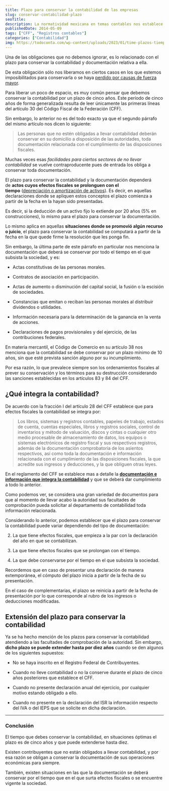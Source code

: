 ```yaml
---
title: Plazo para conservar la contabilidad de las empresas
slug: conservar-contabilidad-plazo
seoTitle: 
description: La normatividad mexicana en temas contables nos establece el plazo que tenemos por obligación para conservar la contabilidad.
publishedDate: 2014-05-09
tags: ["CFF", "Registros contables"]
categories: ["Contabilidad"]
img: https://todoconta.com/wp-content/uploads/2023/01/time-plazos-tiempo.jpeg
---
```



Una de las obligaciones que no debemos ignorar, es lo relacionado con el plazo para conservar la contabilidad y documentación relativa a ella.




De esta obligación sólo nos liberamos en ciertos casos en los que estemos imposibilitados para conservarla o se haya [perdido por causas de fuerza mayor](/perdida-contabilidad-siniestros/).




Para liberar un poco de espacio, es muy común pensar que debemos conservar la contabilidad por un plazo de cinco años. Este período de cinco años de forma generalizada resulta de leer únicamente las primeras líneas del artículo 30 del Código Fiscal de la Federación (CFF).




Sin embargo, lo anterior no es del todo exacto ya que el segundo párrafo del mismo artículo nos dicen lo siguiente:





> Las personas que no estén obligadas a llevar contabilidad deberán conservar en su domicilio a disposición de las autoridades, toda documentación relacionada con el cumplimiento de las disposiciones fiscales.




Muchas veces esas *facilidades para ciertos sectores de no llevar contabilidad* se vuelve contraproducente pues de entrada los obliga a conservar toda documentación.




El plazo para conservar la contabilidad y la documentación dependerá de **actos cuyos efectos fiscales se prolonguen con el tiempo** ([depreciación o amortización de activos](/depreciacion-activos-fijos/)). Es decir, en aquellas declaraciones donde se apliquen estos conceptos el plazo comienza a partir de la fecha en la hayan sido presentadas.




Es decir, si la deducción de un activo fijo lo extiende por 20 años (5% en construcciones), lo mismo para el plazo para conservar la documentación.




Lo mismo aplica en aquellas **situaciones donde se promovió algún recurso o juicio**, el plazo para conservar la contabilidad se computará a partir de la fecha en la que quede firme la resolución que les ponga fin.




Sin embargo, la última parte de este párrafo en particular nos menciona la documentación que deberá se conservar por todo el tiempo en el que subsista la sociedad, y es:




* Actas constitutivas de las personas morales.

* Contratos de asociación en participación.

* Actas de aumento o disminución del capital social, la fusión o la escisión de sociedades.

* Constancias que emitan o reciban las personas morales al distribuir dividendos o utilidades.

* Información necesaria para la determinación de la ganancia en la venta de acciones.

* Declaraciones de pagos provisionales y del ejercicio, de las contribuciones federales.




En materia mercantil, el Código de Comercio en su artículo 38 nos menciona que la contabilidad se debe conservar por un plazo mínimo de 10 años, sin que esté prevista sanción alguno por su incumplimiento.




Por esa razón, lo que prevalece siempre son los ordenamientos fiscales al prever su conservación y los términos para su destrucción considerando las sanciones establecidas en los artículos 83 y 84 del CFF.




¿Qué integra la contabilidad?
-----------------------------




De acuerdo con la fracción I del artículo 28 del CFF establece que para efectos fiscales la contabilidad se integra por:





> Los libros, sistemas y registros contables, papeles de trabajo, estados de cuenta, cuentas especiales, libros y registros sociales, control de inventarios y método de valuación, discos y cintas o cualquier otro medio procesable de almacenamiento de datos, los equipos o sistemas electrónicos de registro fiscal y sus respectivos registros, además de la documentación comprobatoria de los asientos respectivos, así como toda la documentación e información relacionada con el cumplimiento de las disposiciones fiscales, la que acredite sus ingresos y deducciones, y la que obliguen otras leyes.




En el reglamento del CFF se establece mas a detalle la [**documentación e información que integra la contabilidad**](http://omawww.sat.gob.mx/fichas_tematicas/buzon_tributario/Paginas/arts_33_34-rcff.aspx) y que se deberá dar cumplimiento a todo lo anterior.




Como podemos ver, se considera una gran variedad de documentos para que al momento de llevar acabo la autoridad sus facultades de comprobación pueda solicitar al departamento de contabilidad toda información relacionada.




Considerando lo anterior, podemos establecer que el plazo para conservar la contabilidad puede variar dependiendo del tipo de documentación:




2. La que tiene efectos fiscales, que empieza a la par con la declaración del año en que se contabilizan.

6. La que tiene efectos fiscales que se prolongan con el tiempo.

10. La que debe conservarse por el tiempo en el que subsista la sociedad.




Recordemos que en caso de presentar una declaración de manera extemporánea, el cómputo del plazo inicia a partir de la fecha de su presentación.




En el caso de complementarias, el plazo se reinicia a partir de la fecha de presentación por lo que corresponde al rubro de los ingresos o deducciones modificadas.




Extensión del plazo para conservar la contabilidad
--------------------------------------------------




Ya se ha hecho mención de los plazos para conservar la contabilidad atendiendo a las facultades de comprobación de la autoridad. Sin embargo, **dicho plazo se puede extender hasta por diez años** cuando se den algunos de los siguientes supuestos:




* No se haya inscrito en el Registro Federal de Contribuyentes.

* Cuando no lleve contabilidad o no la conserve durante el plazo de cinco años posteriores que establece el CFF.

* Cuando no presente declaración anual del ejercicio, por cualquier motivo estando obligado a ello.

* Cuando no presente en la declaración del ISR la información respecto del IVA o del IEPS que se solicite en dicha declaración.






---




### Conclusión




El tiempo que debes conservar la contabilidad, en situaciones óptimas el plazo es de cinco años y que puede extenderse hasta diez.




Existen contribuyentes que no están obligados a llevar contabilidad, y por esa razón se obligan a conservar la documentación de sus operaciones económicas para siempre. 




También, existen situaciones en las que la documentación se deberá conservar por el tiempo que en el que surta efectos fiscales o se encuentre vigente la sociedad.



